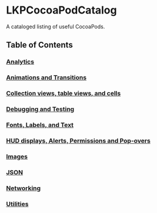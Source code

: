 LKPCocoaPodCatalog
==================

A cataloged listing of useful CocoaPods.

## Table of Contents

### [Analytics](Analytics.md)

### [Animations and Transitions](AnimationsAndTransitions.md)

### [Collection views, table views, and cells](CollectionsTablesAndCells.md)

### [Debugging and Testing](DebuggingAndTesting.md)

### [Fonts, Labels, and Text](Fonts.md)

### [HUD displays, Alerts, Permissions and Pop-overs](HUDAlertsAndPopovers.md)

### [Images](Images.md)

### [JSON](JSON.md)

### [Networking](Networking.md)

### [Utilities](Utilities.md)
